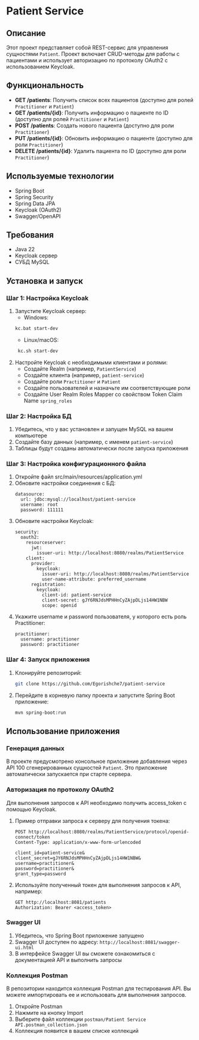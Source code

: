 # Patient Service

## Описание

Этот проект представляет собой REST-сервис для управления сущностями `Patient`.
Проект включает CRUD-методы для работы с пациентами и использует авторизацию по
протоколу OAuth2 с использованием Keycloak.

## Функциональность

- **GET /patients**: Получить список всех пациентов (доступно для ролей `Practitioner` и `Patient`)
- **GET /patients/{id}**: Получить информацию о пациенте по ID (доступно для ролей `Practitioner` и `Patient`)
- **POST /patients**: Создать нового пациента (доступно для роли `Practitioner`)
- **PUT /patients/{id}**: Обновить информацию о пациенте (доступно для роли `Practitioner`)
- **DELETE /patients/{id}**: Удалить пациента по ID (доступно для роли `Practitioner`)

## Используемые технологии

- Spring Boot
- Spring Security
- Spring Data JPA
- Keycloak (OAuth2)
- Swagger/OpenAPI

## Требования

- Java 22
- Keycloak сервер
- СУБД MySQL

## Установка и запуск

### Шаг 1: Настройка Keycloak

1. Запустите Keycloak сервер:  
   - Windows:
   ```sh
   kc.bat start-dev
   ```
   - Linux/macOS:
   ```sh
    kc.sh start-dev
   ```
2. Настройте Keycloak с необходимыми клиентами и ролями:
    - Создайте Realm (например, `PatientService`)
    - Создайте клиента (например, `patient-service`)
    - Создайте роли `Practitioner` и `Patient`
    - Создайте пользователей и назначьте им соответствующие роли
    - Создайте User Realm Roles Mapper со свойством Token Claim Name `spring_roles` 

### Шаг 2: Настройка БД

1. Убедитесь, что у вас установлен и запущен MySQL на вашем компьютере
2. Создайте базу данных (например, с именем `patient-service`)
3. Таблицы будут созданы автоматически после запуска приложения

### Шаг 3: Настройка конфигурационного файла

1. Откройте файл src/main/resources/application.yml
2. Обновите настройки соединения с БД:
   ```
   datasource:
     url: jdbc:mysql://localhost/patient-service
     username: root
     password: 111111
   ```
3. Обновите настройки Keycloak:
   ```
   security:
     oauth2:
       resourceserver:
         jwt:
           issuer-uri: http://localhost:8080/realms/PatientService
       client:
         provider:
           keycloak:
             issuer-uri: http://localhost:8080/realms/PatientService
             user-name-attribute: preferred_username
         registration:
           keycloak:
             client-id: patient-service
             client-secret: gJY6RNJdsMPHHnCyZAjpDLjs14HW1NBW
             scope: openid
   ```
4. Укажите username и password пользователя, у которого есть роль Practitioner:
   ```
   practitioner:
     username: practitioner
     password: practitioner
   ```

### Шаг 4: Запуск приложения

1. Клонируйте репозиторий:
    ```sh
    git clone https://github.com/Egorishche7/patient-service
    ```
2. Перейдите в корневую папку проекта и запустите Spring Boot приложение:
   ```sh
   mvn spring-boot:run
   ```

## Использование приложения

### Генерация данных

В проекте предусмотрено консольное приложение добавления через API 100 сгенерированных сущностей `Patient`.
Это приложение автоматически запускается при старте сервера.

### Авторизация по протоколу OAuth2

Для выполнения запросов к API необходимо получить access_token с помощью Keycloak.
1. Пример отправки запроса к серверу для получения токена:
   ```
   POST http://localhost:8080/realms/PatientService/protocol/openid-connect/token
   Content-Type: application/x-www-form-urlencoded
   
   client_id=patient-service&
   client_secret=gJY6RNJdsMPHHnCyZAjpDLjs14HW1NBW&
   username=practitioner&
   password=practitioner&
   grant_type=password
   ```
2. Используйте полученный токен для выполнения запросов к API, например:
   ```
   GET http://localhost:8081/patients
   Authorization: Bearer <access_token> 
   ```

### Swagger UI

1. Убедитесь, что Spring Boot приложение запущено
2. Swagger UI доступен по адресу: `http://localhost:8081/swagger-ui.html`
3. В интерфейсе Swagger UI вы сможете ознакомиться с документацией API и выполнить запросы

### Коллекция Postman

В репозитории находится коллекция Postman для тестирования API.
Вы можете импортировать ее и использовать для выполнения запросов.

1. Откройте Postman
2. Нажмите на кнопку Import
3. Выберите файл коллекции `postman/Patient Service API.postman_collection.json`
4. Коллекция появится в вашем списке коллекций
